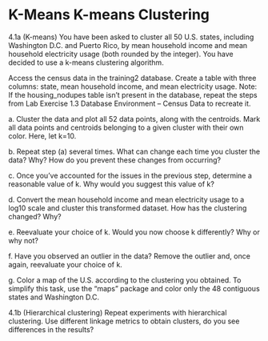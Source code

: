# K-Means K-means Clustering

4.1a        (K-means)  You have been asked to cluster all 50 U.S. states, including Washington D.C. and Puerto Rico, by mean household income and mean household electricity usage (both rounded by the integer).  You have decided to use a k-means clustering algorithm.

Access the census data in the training2 database.  Create a table with three columns: state, mean household income, and mean electricity usage.  Note: If the housing_nodupes table isn’t present in the database, repeat the steps from Lab Exercise 1.3 Database Environment – Census Data to recreate it.

a.      Cluster the data and plot all 52 data points, along with the centroids.  Mark all data points and centroids belonging to a given cluster with their own color.  Here, let k=10.

b.      Repeat step (a) several times.  What can change each time you cluster the data?  Why?  How do you prevent these changes from occurring?

c.       Once you’ve accounted for the issues in the previous step, determine a reasonable value of k.  Why would you suggest this value of k?

d.      Convert the mean household income and mean electricity usage to a log10 scale and cluster this transformed dataset.  How has the clustering changed?  Why?

e.      Reevaluate your choice of k.  Would you now choose k differently?  Why or why not?

f.        Have you observed an outlier in the data?  Remove the outlier and, once again, reevaluate your choice of k.

g.      Color a map of the U.S. according to the clustering you obtained.  To simplify this task, use the “maps” package and color only the 48 contiguous states and Washington D.C.

4.1b        (Hierarchical clustering)  Repeat experiments with hierarchical clustering. Use different linkage metrics to obtain clusters, do you see differences in the results?
